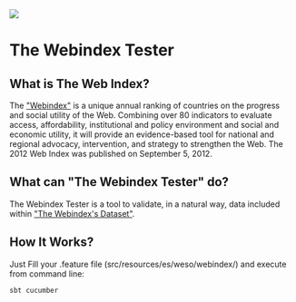 <img src="http://weso.es/img/web_index_github.png">

# The Webindex Tester

## What is The Web Index? ##
The ["Webindex"](http://thewebindex.org/ "Go to the Webindex Page") is a unique annual ranking of countries on the progress and social utility of the Web. Combining over 80 indicators to evaluate access, affordability, institutional and policy environment and social and economic utility, it will provide an evidence-based tool for national and regional advocacy, intervention, and strategy to strengthen the Web. The 2012 Web Index was published on September 5, 2012.

## What can "The Webindex Tester" do?
The Webindex Tester is a tool to validate, in a natural way, 
data included within ["The Webindex's Dataset"](http://data.webfoundation.org/ "Go to the Webindex's Dataset").

## How It Works? ##
Just Fill your .feature file (src/resources/es/weso/webindex/) and execute from command line:
```
sbt cucumber
```